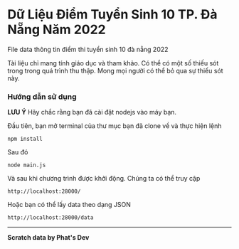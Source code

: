 # Dữ Liệu Điểm Tuyển Sinh 10 TP. Đà Nẵng Năm 2022
File data thông tin điểm thi tuyển sinh 10 đà nẵng 2022

Tài liệu chỉ mang tính giáo dục và tham khảo. Có thể có một số thiếu sót trong trong quá trình thu thập. 
Mong mọi người có thể bỏ qua sự thiếu sót này.

### Hướng dẫn sử dụng
**LƯU Ý** Hãy chắc rằng bạn đã cài đặt nodejs vào máy bạn.

Đầu tiên, bạn mở terminal của thư mục bạn đã clone về và thực hiện lệnh
```
npm install
```
Sau đó
```
node main.js
```

Và sau khi chương trình được khởi động. Chúng ta có thể truy cập
```
http://localhost:28000/
```
Hoặc bạn có thể lấy data theo dạng JSON
```
http://localhost:28000/data
```
--------
**Scratch data by Phat's Dev**
